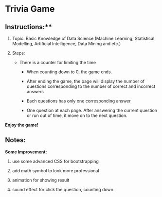 # Trivia Game 

## Instructions:**

1. Topic: Basic Knowledge of Data Science (Machine Learning, Statistical Modelling, Artificial  Intelligence, Data Mining and etc.) 

2. Steps:

   * There is a counter for limiting the time

     - When counting down to 0, the game ends.

     - After ending the game, the page will display the number of questions corresponding to the number of correct and incorrect answers

     - Each questions has only one corresponding answer

     - One question at each page. After answering the current question or run out of time, it move on to the next question.

**Enjoy the game!**

## Notes: 

**Some Improvement:**

  1. use some advanced CSS for bootstrapping

  2. add math symbol to look more professional

  3. animation for showing result

  4. sound effect for click the question, counting down
